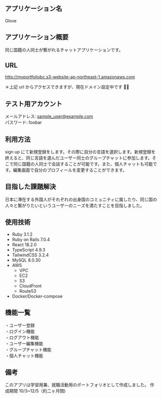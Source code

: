 ## アプリケーション名

Glove

## アプリケーション概要

同じ国籍の人同士が繋がれるチャットアプリケーションです。

## URL

http://myportfoliobc.s3-website-ap-northeast-1.amazonaws.com

＊上記 url からアクセスできますが、現在ドメイン設定中です 🙇🙇

## テスト用アカウント

メールアドレス: sample_user@example.com  
パスワード: foobar

## 利用方法

sign up にて新規登録をします。その際に自分の言語を選択します。新規登録を終えると、同じ言語を選んだユーザー同士のグループチャットに参加します。そこで同じ国籍の人同士で会話することが可能です。また、個人チャットも可能です。編集画面で自分のプロフィールを変更することができます。

## 目指した課題解決

日本に滞在する外国人がそれぞれの出身国のコミュニティに属したり、同じ国の人々と繋がりたいというユーザーのニーズを満たすことを目指しました。

## 使用技術

- Ruby 3.1.2
- Ruby on Rails 7.0.4
- React 18.2.0
- TypeScript 4.9.3
- TailwindCSS 3.2.4
- MySQL 8.0.30
- AWS
  - VPC
  - EC2
  - S3
  - CloudFront
  - Route53
- Docker/Docker-compose

## 機能一覧

・ユーザー登録  
・ログイン機能  
・ログアウト機能  
・ユーザー編集機能  
・グループチャット機能  
・個人チャット機能

## 備考

このアプリは学習用兼、就職活動用のポートフォリオとして作成しました。
作成期間 10/3~12/5（約二ヶ月間)
